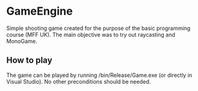 # GameEngine
Simple shooting game created for the purpose of the basic programming course (MFF UK). The main objective was to try out raycasting and
MonoGame.

## How to play
The game can be played by running /bin/Release/Game.exe (or directly in Visual Studio). No other preconditions should be needed.
